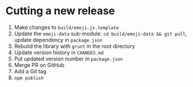 # Cutting a new release

1. Make changes to `build/emoji.js.template`
2. Update the `emoji-data` sub-module: `cd build/emoji-data && git pull`, update dependency in `package.json`
3. Rebuild the library with `grunt` in the root directory
4. Update version history in `CHANGES.md`
5. Put updated version number in `package.json`
6. Merge PR on GitHub
7. Add a Git tag
8. `npm publish`
